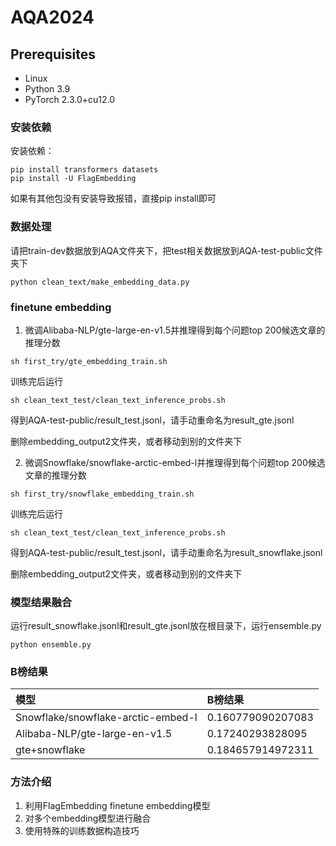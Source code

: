 # AQA2024

## Prerequisites
- Linux
- Python 3.9
- PyTorch 2.3.0+cu12.0


### 安装依赖
安装依赖：
```buildoutcfg
pip install transformers datasets
pip install -U FlagEmbedding
```
如果有其他包没有安装导致报错，直接pip install即可

### 数据处理
请把train-dev数据放到AQA文件夹下，把test相关数据放到AQA-test-public文件夹下
```buildoutcfg
python clean_text/make_embedding_data.py
```

### finetune embedding
1. 微调Alibaba-NLP/gte-large-en-v1.5并推理得到每个问题top 200候选文章的推理分数
```buildoutcfg
sh first_try/gte_embedding_train.sh
```
训练完后运行
```buildoutcfg
sh clean_text_test/clean_text_inference_probs.sh
```
得到AQA-test-public/result_test.jsonl，请手动重命名为result_gte.jsonl

删除embedding_output2文件夹，或者移动到别的文件夹下

2. 微调Snowflake/snowflake-arctic-embed-l并推理得到每个问题top 200候选文章的推理分数
```buildoutcfg
sh first_try/snowflake_embedding_train.sh
```
训练完后运行
```buildoutcfg
sh clean_text_test/clean_text_inference_probs.sh
```
得到AQA-test-public/result_test.jsonl，请手动重命名为result_snowflake.jsonl

删除embedding_output2文件夹，或者移动到别的文件夹下


### 模型结果融合
运行result_snowflake.jsonl和result_gte.jsonl放在根目录下，运行ensemble.py
```buildoutcfg
python ensemble.py
```

### B榜结果
|模型|B榜结果|
|:----|:----|
|Snowflake/snowflake-arctic-embed-l|0.160779090207083|
|Alibaba-NLP/gte-large-en-v1.5|0.17240293828095|
|gte+snowflake|0.184657914972311|

### 方法介绍
1. 利用FlagEmbedding finetune embedding模型
2. 对多个embedding模型进行融合
3. 使用特殊的训练数据构造技巧
